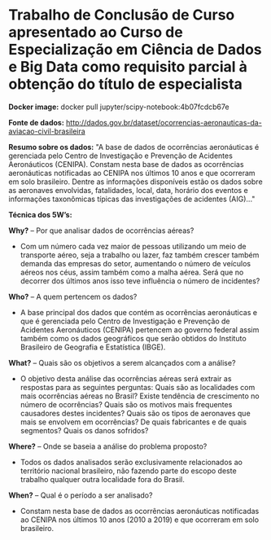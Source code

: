 # Trabalho de Conclusão de Curso apresentado ao Curso de Especialização em Ciência de Dados e Big Data como requisito parcial à obtenção do título de especialista

<b>Docker image:</b> docker pull jupyter/scipy-notebook:4b07fcdcb67e

<b>Fonte de dados:</b> http://dados.gov.br/dataset/ocorrencias-aeronauticas-da-aviacao-civil-brasileira

<b>Resumo sobre os dados:</b> "A base de dados de ocorrências aeronáuticas é gerenciada pelo Centro de Investigação e Prevenção de Acidentes Aeronáuticos (CENIPA). Constam nesta base de dados as ocorrências aeronáuticas notificadas ao CENIPA nos últimos 10 anos e que ocorreram em solo brasileiro. Dentre as informações disponíveis estão os dados sobre as aeronaves envolvidas, fatalidades, local, data, horário dos eventos e informações taxonômicas típicas das investigações de acidentes (AIG)..."

<b>Técnica dos 5W’s:</b>

<b>Why?</b> – Por que analisar dados de ocorrências aéreas?
* Com um número cada vez maior de pessoas utilizando um meio de transporte aéreo, seja a trabalho ou lazer, faz também crescer também demanda das empresas do setor, aumentando o número de veículos aéreos nos céus, assim também como a malha aérea. Será que no decorrer dos últimos anos isso teve influência o número de incidentes?

<b>Who?</b> – A quem pertencem os dados?
* A base principal dos dados que contém as ocorrências aeronáuticas e que é gerenciada pelo Centro de Investigação e Prevenção de Acidentes Aeronáuticos (CENIPA) pertencem ao governo federal assim também como os dados geográficos que serão obtidos do Instituto Brasileiro de Geografia e Estatística (IBGE).

<b>What?</b> – Quais são os objetivos a serem alcançados com a análise?
* O objetivo desta análise das ocorrências aéreas será extrair as respostas para as seguintes perguntas: Quais são as localidades com mais ocorrências aéreas no Brasil? Existe tendência de crescimento no número de ocorrências? Quais são os motivos mais frequentes causadores destes incidentes? Quais são os tipos de aeronaves que mais se envolvem em ocorrências? De quais fabricantes e de quais segmentos? Quais os danos sofridos?

<b>Where?</b> – Onde se baseia a análise do problema proposto?
* Todos os dados analisados serão exclusivamente relacionados ao território nacional brasileiro, não fazendo parte do escopo deste trabalho qualquer outra localidade fora do Brasil.

<b>When?</b> – Qual é o período a ser analisado?
* Constam nesta base de dados as ocorrências aeronáuticas notificadas ao CENIPA nos últimos 10 anos (2010 a 2019) e que ocorreram em solo brasileiro.
